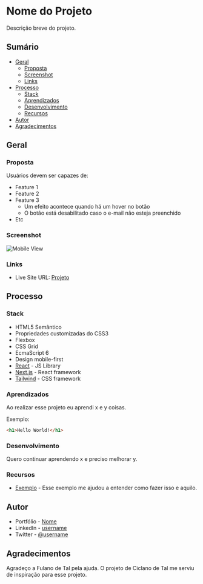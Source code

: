 # Nome do Projeto

Descrição breve do projeto.

## Sumário

- [Geral](#geral)
  - [Proposta](#proposta)
  - [Screenshot](#screenshot)
  - [Links](#links)
- [Processo](#processo)
  - [Stack](#stack)
  - [Aprendizados](#aprendizados)
  - [Desenvolvimento](#desenvolvimento)
  - [Recursos](#recursos)
- [Autor](#autor)
- [Agradecimentos](#agradecimentos)

## Geral

### Proposta

Usuários devem ser capazes de:

- Feature 1
- Feature 2
- Feature 3
  - Um efeito acontece quando há um hover no botão
  - O botão está desabilitado caso o e-mail não esteja preenchido
- Etc

### Screenshot

![Mobile View](screenshot.png)

### Links

- Live Site URL: [Projeto](https://site.com)

## Processo

### Stack

- HTML5 Semântico
- Propriedades customizadas do CSS3
- Flexbox
- CSS Grid
- EcmaScript 6
- Design mobile-first
- [React](https://reactjs.org) - JS Library
- [Next.js](https://nextjs.org) - React framework
- [Tailwind](https://tailwindcss.com) - CSS framework

### Aprendizados

Ao realizar esse projeto eu aprendi x e y coisas.

Exemplo:

```html
<h1>Hello World!</h1>
```

### Desenvolvimento

Quero continuar aprendendo x e preciso melhorar y.

### Recursos

- [Exemplo](https://www.exemplo.com) - Esse exemplo me ajudou a entender como fazer isso e aquilo.

## Autor

- Portfólio - [Nome](https://www.portfolio.com)
- LinkedIn - [username](https://https://www.linkedin.com/in/username)
- Twitter - [@username](https://www.twitter.com/username)

## Agradecimentos

Agradeço a Fulano de Tal pela ajuda. O projeto de Ciclano de Tal me serviu de inspiração para esse projeto.
